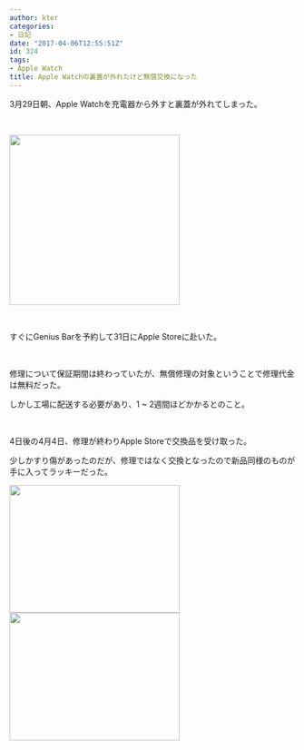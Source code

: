 ```yaml
---
author: kter
categories:
- 日記
date: "2017-04-06T12:55:51Z"
id: 324
tags:
- Apple Watch
title: Apple Watchの裏蓋が外れたけど無償交換になった
---
```

3月29日朝、Apple Watchを充電器から外すと裏蓋が外れてしまった。

&nbsp;

[<img class="alignnone size-medium wp-image-325" src="https://blog.kter.jp/wp-content/uploads/2017/04/IMG_8364-300x300.jpg" alt="" width="300" height="300" srcset="https://kter.jp/wp-content/uploads/2017/04/IMG_8364-300x300.jpg 300w, https://kter.jp/wp-content/uploads/2017/04/IMG_8364-150x150.jpg 150w, https://kter.jp/wp-content/uploads/2017/04/IMG_8364-768x768.jpg 768w, https://kter.jp/wp-content/uploads/2017/04/IMG_8364-1024x1024.jpg 1024w" sizes="(max-width: 300px) 100vw, 300px" />](https://blog.kter.jp/wp-content/uploads/2017/04/IMG_8364.jpg)

&nbsp;

すぐにGenius Barを予約して31日にApple Storeに赴いた。

&nbsp;

修理について保証期間は終わっていたが、無償修理の対象ということで修理代金は無料だった。

しかし工場に配送する必要があり、1 ~ 2週間ほどかかるとのこと。

&nbsp;

4日後の4月4日、修理が終わりApple Storeで交換品を受け取った。

少しかすり傷があったのだが、修理ではなく交換となったので新品同様のものが手に入ってラッキーだった。

[<img class="alignnone size-medium wp-image-326" src="https://blog.kter.jp/wp-content/uploads/2017/04/IMG_8430-300x225.jpg" alt="" width="300" height="225" srcset="https://kter.jp/wp-content/uploads/2017/04/IMG_8430-300x225.jpg 300w, https://kter.jp/wp-content/uploads/2017/04/IMG_8430-768x576.jpg 768w, https://kter.jp/wp-content/uploads/2017/04/IMG_8430-1024x768.jpg 1024w" sizes="(max-width: 300px) 100vw, 300px" />](https://blog.kter.jp/wp-content/uploads/2017/04/IMG_8430.jpg) [<img class="alignnone size-medium wp-image-327" src="https://blog.kter.jp/wp-content/uploads/2017/04/IMG_8432-300x225.jpg" alt="" width="300" height="225" srcset="https://kter.jp/wp-content/uploads/2017/04/IMG_8432-300x225.jpg 300w, https://kter.jp/wp-content/uploads/2017/04/IMG_8432-768x576.jpg 768w, https://kter.jp/wp-content/uploads/2017/04/IMG_8432-1024x768.jpg 1024w" sizes="(max-width: 300px) 100vw, 300px" />](https://blog.kter.jp/wp-content/uploads/2017/04/IMG_8432.jpg)